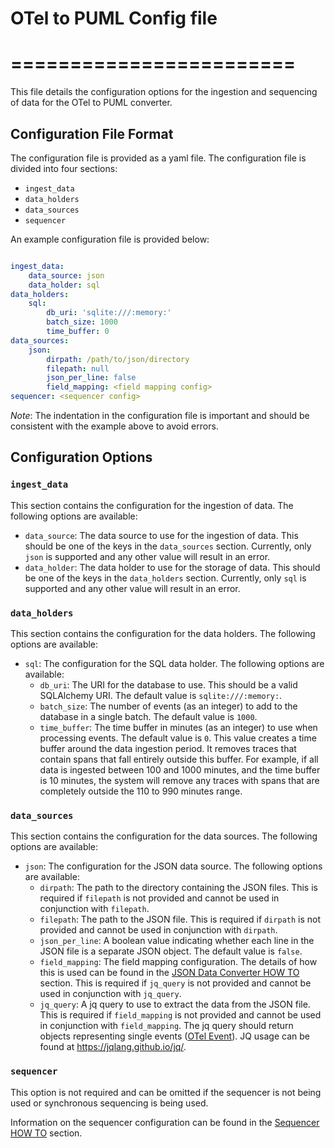 # OTel to PUML Config file
# ========================

This file details the configuration options for the ingestion and sequencing of data for the OTel to PUML converter.

## Configuration File Format
The configuration file is provided as a yaml file. The configuration file is divided into four sections: 
* `ingest_data`
* `data_holders`
* `data_sources`
* `sequencer`

An example configuration file is provided below:

```yaml

ingest_data:
    data_source: json
    data_holder: sql
data_holders:
    sql:
        db_uri: 'sqlite:///:memory:'
        batch_size: 1000
        time_buffer: 0
data_sources:
    json:
        dirpath: /path/to/json/directory
        filepath: null
        json_per_line: false
        field_mapping: <field mapping config>
sequencer: <sequencer config>
```

*Note*: The indentation in the configuration file is important and should be consistent with the example above to avoid errors.    

## Configuration Options

### `ingest_data`
This section contains the configuration for the ingestion of data. The following options are available:
* `data_source`: The data source to use for the ingestion of data. This should be one of the keys in the `data_sources` section. Currently, only `json` is supported and any other value will result in an error.
* `data_holder`: The data holder to use for the storage of data. This should be one of the keys in the `data_holders` section. Currently, only `sql` is supported and any other value will result in an error.

### `data_holders`
This section contains the configuration for the data holders. The following options are available:
* `sql`: The configuration for the SQL data holder. The following options are available:
    * `db_uri`: The URI for the database to use. This should be a valid SQLAlchemy URI. The default value is `sqlite:///:memory:`.
    * `batch_size`: The number of events (as an integer) to add to the database in a single batch. The default value is `1000`.
    * `time_buffer`: The time buffer in minutes (as an integer) to use when processing events. The default value is `0`. This value creates a time buffer around the data ingestion period. It removes traces that contain spans that fall entirely outside this buffer. For example, if all data is ingested between 100 and 1000 minutes, and the time buffer is 10 minutes, the system will remove any traces with spans that are completely outside the 110 to 990 minutes range.

### `data_sources`
This section contains the configuration for the data sources. The following options are available:
* `json`: The configuration for the JSON data source. The following options are available:
    * `dirpath`: The path to the directory containing the JSON files. This is required if `filepath` is not provided and cannot be used in conjunction with `filepath`.
    * `filepath`: The path to the JSON file. This is required if `dirpath` is not provided and cannot be used in conjunction with `dirpath`.
    * `json_per_line`: A boolean value indicating whether each line in the JSON file is a separate JSON object. The default value is `false`.
    * `field_mapping`: The field mapping configuration. The details of how this is used can be found in the [JSON Data Converter HOW TO](/docs/user/json_data_converter_HOWTO.md) section. This is required if `jq_query` is not provided and cannot be used in conjunction with `jq_query`.
    * `jq_query`: A jq query to use to extract the data from the JSON file. This is required if `field_mapping` is not provided and cannot be used in conjunction with `field_mapping`. The jq query should return objects representing single events ([OTel Event](/docs/user/json_data_converter_HOWTO.md#1-introduction)). JQ usage can be found at https://jqlang.github.io/jq/.

### `sequencer`
This option is not required and can be omitted if the sequencer is not being used or synchronous sequencing is being used.

Information on the sequencer configuration can be found in the [Sequencer HOW TO](/docs/user/sequencer_HOWTO.md) section.

